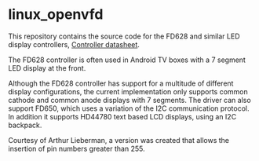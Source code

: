 # linux_openvfd

This repository contains the source code for the FD628 and similar LED display controllers,
[Controller datasheet](http://pdf1.alldatasheet.com/datasheet-pdf/view/232882/PTC/PT6964.html).

The FD628 controller is often used in Android TV boxes with a 7 segment LED display at the front.

Although the FD628 controller has support for a multitude of different display configurations,
the current implementation only supports common cathode and common anode displays with 7 segments.
The driver can also support FD650, which uses a variation of the I2C communication protocol.
In addition it supports HD44780 text based LCD displays, using an I2C backpack.

Courtesy of Arthur Lieberman, a version was created that allows the insertion of pin numbers greater than 255.


